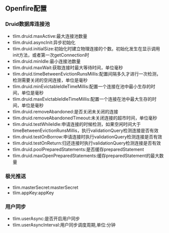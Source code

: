 ## Openfire配置

<tlim>
    <xxx>
        <yyy></yyy>
    </xxx>
</tlim>

### Druid数据库连接池

- tlim.druid.maxActive:最大连接池数量
- tlim.druid.asyncInit:异步初始化
- tlim.druid.initialSize:初始化时建立物理连接的个数。初始化发生在显示调用init方法，或者第一次getConnection时
- tlim.druid.minIdle:最小连接池数量
- tlim.druid.maxWait:获取连接时最大等待时间，单位毫秒
- tlim.druid.timeBetweenEvictionRunsMillis:配置间隔多久才进行一次检测，检测需要关闭的空闲连接，单位是毫秒
- tlim.druid.minEvictableIdleTimeMillis:配置一个连接在池中最小生存的时间，单位是毫秒
- tlim.druid.maxEvictableIdleTimeMillis:配置一个连接在池中最大生存的时间，单位是毫秒
- tlim.druid.removeAbandoned:是否关闭未关闭的连接
- tlim.druid.removeAbandonedTimeout:未关闭连接的超市时间，单位毫秒
- tlim.druid.testWhileIdle:申请连接的时候检测，如果空闲时间大于timeBetweenEvictionRunsMillis，执行validationQuery检测连接是否有效
- tlim.druid.testOnBorrow:申请连接时执行validationQuery检测连接是否有效
- tlim.druid.testOnReturn:归还连接时执行validationQuery检测连接是否有效
- tlim.druid.poolPreparedStatements:是否缓存preparedStatement
- tlim.druid.maxOpenPreparedStatements:缓存preparedStatement的最大数量


### 极光推送

- tlim.masterSecret:masterSecret
- tlim.appKey:appKey


### 用户同步

- tlim.userAsync:是否开启用户同步
- tlim.userAsyncInterval:用户同步调度周期,单位:分钟